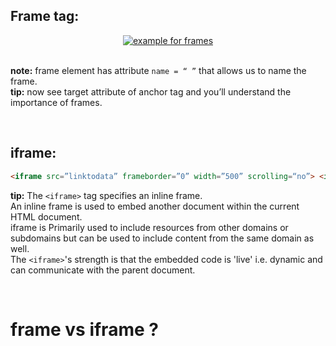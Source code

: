 ## Frame tag:
<div align="center">
<a href="#"><img src="https://user-images.githubusercontent.com/63545175/163706652-51b9495f-65c9-47f1-b4fd-9c01b6e932ab.png" alt="example for frames"></a>

</div>
 
<br/><b>note:</b> frame element has attribute ``name = “ ”`` that allows us to name the frame. 
<br/><b>tip:</b> now see target attribute of anchor tag and you’ll understand the importance of frames.


<br/>

## iframe:
```html
<iframe src=”linktodata” frameborder=”0” width=”500” scrolling=“no”> <iframe>
```
<b>tip:</b> The ``<iframe>`` tag specifies an inline frame.
<br/>An inline frame is used to embed another document within the current HTML document.
<br/>iframe is Primarily used to include resources from other domains or subdomains but can be used to include content from the same domain as well. 
<br/>The ``<iframe>``'s strength is that the embedded code is 'live' i.e. dynamic and can communicate with the parent document.
 
<br/> 
 
# frame vs iframe ?
 
